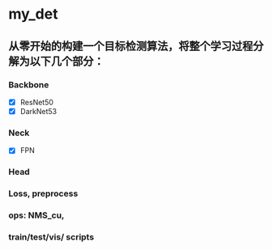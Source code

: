 <!--
 * @Author: luantianyu
 * @LastEditors: Luan Tianyu
 * @email: 1558747541@qq.com
 * @github: https://github.com/tianyuluan/
 * @Date: 2021-10-01 19:36:28
 * @LastEditTime: 2021-10-02 17:43:21
 * @motto: Still water run deep
 * @Description: Modify here please
 * @FilePath: /my_det/README.md
-->
# my_det
## 从零开始的构建一个目标检测算法，将整个学习过程分解为以下几个部分：
### Backbone
- [x] ResNet50  
- [x] DarkNet53
### Neck
- [x] FPN
### Head
### Loss, preprocess
### ops: NMS_cu,
### train/test/vis/ scripts
